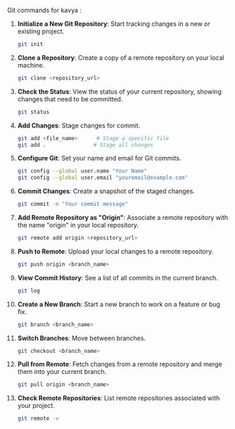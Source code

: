 Git commands for kavya :

1. **Initialize a New Git Repository**: Start tracking changes in a new or existing project.

   ```bash
   git init
   ```

2. **Clone a Repository**: Create a copy of a remote repository on your local machine.

   ```bash
   git clone <repository_url>
   ```

3. **Check the Status**: View the status of your current repository, showing changes that need to be committed.

   ```bash
   git status
   ```

4. **Add Changes**: Stage changes for commit.

   ```bash
   git add <file_name>      # Stage a specific file
   git add .               # Stage all changes
   ```

5. **Configure Git**: Set your name and email for Git commits.

   ```bash
   git config --global user.name "Your Name"
   git config --global user.email "youremail@example.com"
   ```

6. **Commit Changes**: Create a snapshot of the staged changes.

   ```bash
   git commit -m "Your commit message"
   ```

7. **Add Remote Repository as "Origin"**: Associate a remote repository with the name "origin" in your local repository.

   ```bash
   git remote add origin <repository_url>
   ```

8. **Push to Remote**: Upload your local changes to a remote repository.

    ```bash
    git push origin <branch_name>
    ```

9. **View Commit History**: See a list of all commits in the current branch.

   ```bash
   git log
   ```

10. **Create a New Branch**: Start a new branch to work on a feature or bug fix.
    ```bash
    git branch <branch_name>
    ```

11. **Switch Branches**: Move between branches.

    ```bash
    git checkout <branch_name>
    ```

12. **Pull from Remote**: Fetch changes from a remote repository and merge them into your current branch.

    ```bash
    git pull origin <branch_name>
    ```

13. **Check Remote Repositories**: List remote repositories associated with your project.
    ```bash
    git remote -v
    ```
